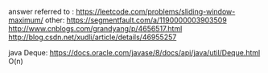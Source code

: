 answer referred to : https://leetcode.com/problems/sliding-window-maximum/
other:
https://segmentfault.com/a/1190000003903509
http://www.cnblogs.com/grandyang/p/4656517.html
http://blog.csdn.net/xudli/article/details/46955257

java Deque: https://docs.oracle.com/javase/8/docs/api/java/util/Deque.html
O(n)
